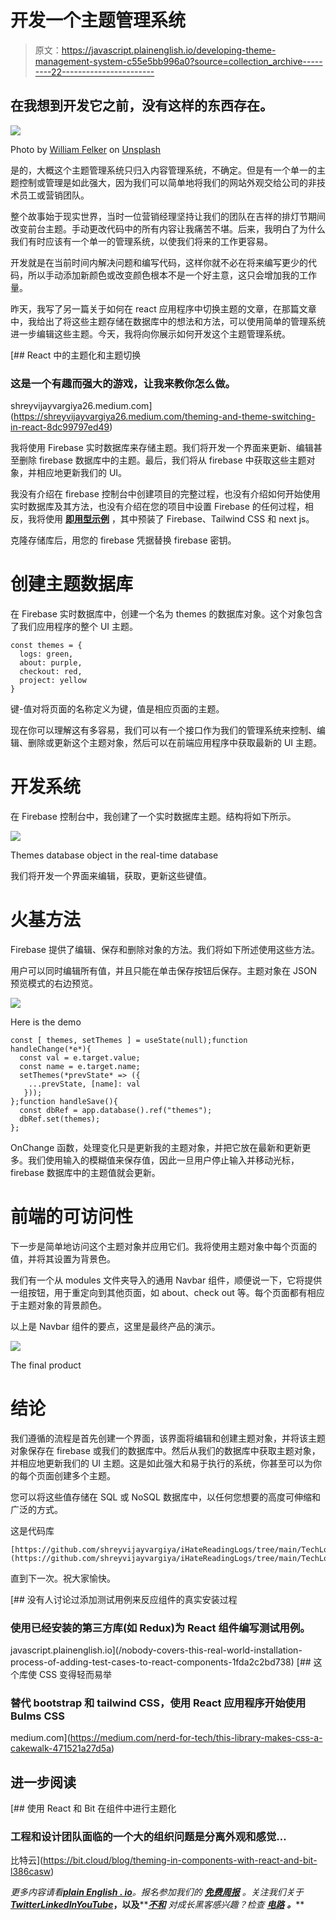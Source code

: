 # 开发一个主题管理系统

> 原文：<https://javascript.plainenglish.io/developing-theme-management-system-c55e5bb996a0?source=collection_archive---------22----------------------->

## 在我想到开发它之前，没有这样的东西存在。

![](img/69af61d69f9601b4f87ac8d5e3f0fbf0.png)

Photo by [William Felker](https://unsplash.com/@gndclouds?utm_source=medium&utm_medium=referral) on [Unsplash](https://unsplash.com?utm_source=medium&utm_medium=referral)

是的，大概这个主题管理系统只归入内容管理系统，不确定。但是有一个单一的主题控制或管理是如此强大，因为我们可以简单地将我们的网站外观交给公司的非技术员工或营销团队。

整个故事始于现实世界，当时一位营销经理坚持让我们的团队在吉祥的排灯节期间改变前台主题。手动更改代码中的所有内容让我痛苦不堪。后来，我明白了为什么我们有时应该有一个单一的管理系统，以使我们将来的工作更容易。

开发就是在当前时间内解决问题和编写代码，这样你就不必在将来编写更少的代码，所以手动添加新颜色或改变颜色根本不是一个好主意，这只会增加我的工作量。

昨天，我写了另一篇关于如何在 react 应用程序中切换主题的文章，在那篇文章中，我给出了将这些主题存储在数据库中的想法和方法，可以使用简单的管理系统进一步编辑这些主题。今天，我将向你展示如何开发这个主题管理系统。

[](https://shreyvijayvargiya26.medium.com/theming-and-theme-switching-in-react-8dc99797ed49) [## React 中的主题化和主题切换

### 这是一个有趣而强大的游戏，让我来教你怎么做。

shreyvijayvargiya26.medium.com](https://shreyvijayvargiya26.medium.com/theming-and-theme-switching-in-react-8dc99797ed49) 

我将使用 Firebase 实时数据库来存储主题。我们将开发一个界面来更新、编辑甚至删除 firebase 数据库中的主题。最后，我们将从 firebase 中获取这些主题对象，并相应地更新我们的 UI。

我没有介绍在 firebase 控制台中创建项目的完整过程，也没有介绍如何开始使用实时数据库及其方法，也没有介绍在您的项目中设置 Firebase 的任何过程，相反，我将使用 [**即用型示例**](https://github.com/shreyvijayvargiya/iHateReadingLogs/tree/main/TechLogs/FirebaseWithTailwindCSSAndNextJS) ，其中预装了 Firebase、Tailwind CSS 和 next js。

克隆存储库后，用您的 firebase 凭据替换 firebase 密钥。

# 创建主题数据库

在 Firebase 实时数据库中，创建一个名为 themes 的数据库对象。这个对象包含了我们应用程序的整个 UI 主题。

```
const themes = {
  logs: green,
  about: purple,
  checkout: red,
  project: yellow
}
```

键-值对将页面的名称定义为键，值是相应页面的主题。

现在你可以理解这有多容易，我们可以有一个接口作为我们的管理系统来控制、编辑、删除或更新这个主题对象，然后可以在前端应用程序中获取最新的 UI 主题。

# 开发系统

在 Firebase 控制台中，我创建了一个实时数据库主题。结构将如下所示。

![](img/bd57b9989672e7e6c71f07e70f279bd8.png)

Themes database object in the real-time database

我们将开发一个界面来编辑，获取，更新这些键值。

# 火基方法

Firebase 提供了编辑、保存和删除对象的方法。我们将如下所述使用这些方法。

用户可以同时编辑所有值，并且只能在单击保存按钮后保存。主题对象在 JSON 预览模式的右边预览。

![](img/e582bb4fae14e1e015d3d52e70b7aef2.png)

Here is the demo

```
const [ themes, setThemes ] = useState(null);function handleChange(*e*){
  const val = e.target.value;
  const name = e.target.name;
  setThemes(*prevState* => ({
    ...prevState, [name]: val 
   }));
};function handleSave(){
  const dbRef = app.database().ref("themes");
  dbRef.set(themes);
};
```

OnChange 函数，处理变化只是更新我的主题对象，并把它放在最新和更新更多。我们使用输入的模糊值来保存值，因此一旦用户停止输入并移动光标，firebase 数据库中的主题值就会更新。

# 前端的可访问性

下一步是简单地访问这个主题对象并应用它们。我将使用主题对象中每个页面的值，并将其设置为背景色。

我们有一个从 modules 文件夹导入的通用 Navbar 组件，顺便说一下，它将提供一组按钮，用于重定向到其他页面，如 about、check out 等。每个页面都有相应于主题对象的背景颜色。

以上是 Navbar 组件的要点，这里是最终产品的演示。

![](img/aa6a59543506b5e6f5d0e1733bf0a713.png)

The final product

# 结论

我们遵循的流程是首先创建一个界面，该界面将编辑和创建主题对象，并将该主题对象保存在 firebase 或我们的数据库中。然后从我们的数据库中获取主题对象，并相应地更新我们的 UI 主题。这是如此强大和易于执行的系统，你甚至可以为你的每个页面创建多个主题。

您可以将这些值存储在 SQL 或 NoSQL 数据库中，以任何您想要的高度可伸缩和广泛的方式。

这是代码库

```
[https://github.com/shreyvijayvargiya/iHateReadingLogs/tree/main/TechLogs/ThemeManagementSystem](https://github.com/shreyvijayvargiya/iHateReadingLogs/tree/main/TechLogs/ThemeManagementSystem)
```

直到下一次。祝大家愉快。

[](/nobody-covers-this-real-world-installation-process-of-adding-test-cases-to-react-components-1fda2c2bd738) [## 没有人讨论过添加测试用例来反应组件的真实安装过程

### 使用已经安装的第三方库(如 Redux)为 React 组件编写测试用例。

javascript.plainenglish.io](/nobody-covers-this-real-world-installation-process-of-adding-test-cases-to-react-components-1fda2c2bd738) [](https://medium.com/nerd-for-tech/this-library-makes-css-a-cakewalk-471521a27d5a) [## 这个库使 CSS 变得轻而易举

### 替代 bootstrap 和 tailwind CSS，使用 React 应用程序开始使用 Bulms CSS

medium.com](https://medium.com/nerd-for-tech/this-library-makes-css-a-cakewalk-471521a27d5a) 

## 进一步阅读

[](https://bit.cloud/blog/theming-in-components-with-react-and-bit-l386casw) [## 使用 React 和 Bit 在组件中进行主题化

### 工程和设计团队面临的一个大的组织问题是分离外观和感觉…

比特云](https://bit.cloud/blog/theming-in-components-with-react-and-bit-l386casw) 

*更多内容请看*[***plain English . io***](https://plainenglish.io/)*。报名参加我们的* [***免费周报***](http://newsletter.plainenglish.io/) *。关注我们关于*[***Twitter***](https://twitter.com/inPlainEngHQ)[***LinkedIn***](https://www.linkedin.com/company/inplainenglish/)*[***YouTube***](https://www.youtube.com/channel/UCtipWUghju290NWcn8jhyAw)***，以及****[***不和***](https://discord.gg/GtDtUAvyhW) *对成长黑客感兴趣？检查* [***电路***](https://circuit.ooo/) ***。*****